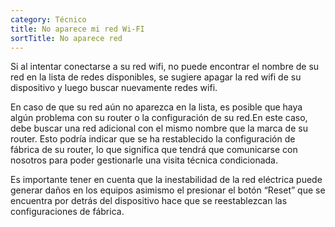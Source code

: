 ```yaml
---
category: Técnico
title: No aparece mi red Wi-FI
sortTitle: No aparece red 
---
```


Si al intentar conectarse a su red wifi, no puede encontrar el nombre de su red en la lista de redes disponibles, se sugiere apagar la red wifi de su dispositivo y luego buscar nuevamente redes wifi.

En caso de que su red aún no aparezca en la lista, es posible que haya algún problema con su router o la configuración de su red.En este caso, debe buscar una red adicional con el mismo nombre que la marca de su router. Esto podría indicar que se ha restablecido la configuración de fábrica de su router, lo que significa que tendrá que comunicarse con nosotros para poder gestionarle una visita técnica condicionada.

Es importante tener en cuenta que la inestabilidad de la red eléctrica puede generar daños en los equipos asimismo el presionar el botón “Reset” que se encuentra por detrás del dispositivo hace que se reestablezcan las configuraciones de fábrica.
